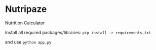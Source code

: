 # Nutripaze
Nutrition Calculator

Install all required packages/libraries: `pip install -r requirements.txt`

and use  `python app.py`
